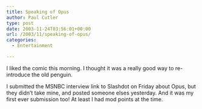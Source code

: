 ```yaml
---
title: Speaking of Opus
author: Paul Cutler
type: post
date: 2003-11-24T03:56:01+00:00
url: /2003/11/speaking-of-opus/
categories:
  - Entertainment

---
```

I liked the comic this morning. I thought it was a really good way to re-introduce the old penguin.

I submitted the MSNBC interview link to Slashdot on Friday about Opus, but they didn&#8217;t take mine, and posted someone elses yesterday. And it was my first ever submission too! At least I had mod points at the time.